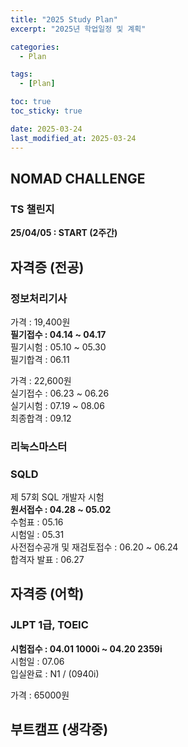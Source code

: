 ```yaml
---
title: "2025 Study Plan"
excerpt: "2025년 학업일정 및 계획"

categories:
  - Plan

tags:
  - [Plan]

toc: true
toc_sticky: true

date: 2025-03-24
last_modified_at: 2025-03-24
---
```

## NOMAD CHALLENGE 
### TS 챌린지 
**25/04/05 : START (2주간)**

## 자격증 (전공)
### 정보처리기사
가격 : 19,400원  
**필기접수 : 04.14 ~ 04.17**  
필기시험 : 05.10 ~ 05.30  
필기합격 : 06.11  
  
가격 : 22,600원  
실기접수 : 06.23 ~ 06.26  
실기시험 : 07.19 ~ 08.06  
최종합격 : 09.12
### 리눅스마스터
### SQLD
제 57회 SQL 개발자 시험  
**원서접수 : 04.28 ~ 05.02**  
수험표 : 05.16  
시험일 : 05.31  
사전접수공개 및 재검토접수 : 06.20 ~ 06.24  
합격자 발표 : 06.27


## 자격증 (어학)
### JLPT 1급, TOEIC
**시험접수 : 04.01 1000i ~ 04.20 2359i**  
시험일 : 07.06  
입실완료 : N1 / (0940i)  

가격 : 65000원
## 부트캠프 (생각중)
